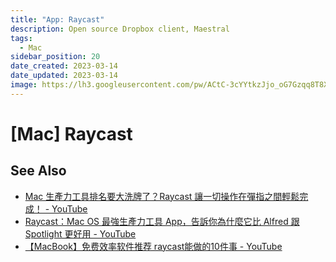 ```yaml
---
title: "App: Raycast"
description: Open source Dropbox client, Maestral
tags:
  - Mac
sidebar_position: 20
date_created: 2023-03-14
date_updated: 2023-03-14
image: https://lh3.googleusercontent.com/pw/ACtC-3cYYtkzJjo_oG7Gzqq8T8XQm4V_qLE3wGWVKOahp6YT4lo-on60NJmjrkkatnizX1b-uID-MCM2ztsXH9z27cMRtql3PA5cpYZYbMfSPuM5Yh3MmqnjnnXYkTg6vtIiBL5SGAQRRAI9zEBIOoyP3tZpuA?authuser=0
---
```


[Mac] Raycast
=============



See Also
--------

- [Mac 生產力工具排名要大洗牌了？Raycast 讓一切操作在彈指之間輕鬆完成！ - YouTube](https://www.youtube.com/watch?v=x6IcLAdUjSI)
- [Raycast：Mac OS 最強生產力工具 App，告訴你為什麼它比 Alfred 跟 Spotlight 更好用 - YouTube](https://www.youtube.com/watch?v=u3EgARQqrmo)
- [【MacBook】免费效率软件推荐 raycast能做的10件事 - YouTube](https://www.youtube.com/watch?v=vYswf2caodE)
